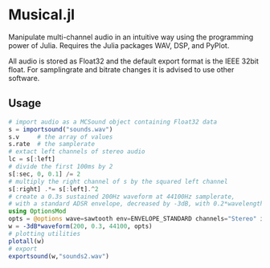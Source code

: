 # Musical.jl

Manipulate multi-channel audio in an intuitive way using the programming power of Julia. Requires the Julia packages WAV, DSP, and PyPlot.

All audio is stored as Float32 and the default export format is the IEEE 32bit float. For samplingrate and bitrate changes it is advised to use other software.



## Usage

```julia
# import audio as a MCSound object containing Float32 data
s = importsound("sounds.wav")
s.v     # the array of values
s.rate  # the samplerate
# extact left channels of stereo audio
lc = s[:left]
# divide the first 100ms by 2
s[:sec, 0, 0.1] /= 2
# multiply the right channel of s by the squared left channel
s[:right] .*= s[:left].^2
# create a 0.3s sustained 200Hz waveform at 44100Hz samplerate,
# with a standard ADSR envelope, decreased by -3dB, with 0.2*wavelength stereo imaging
using OptionsMod
opts = @options wave=sawtooth env=ENVELOPE_STANDARD channels="Stereo" imaging=0.2
w = -3dB*waveform(200, 0.3, 44100, opts)
# plotting utilities
plotall(w)
# export
exportsound(w,"sounds2.wav")
```


